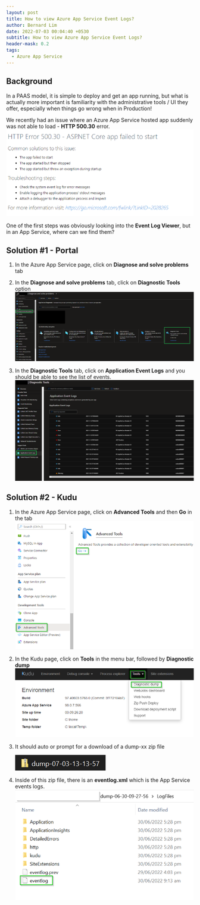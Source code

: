 ```yaml
---
layout: post
title: How to view Azure App Service Event Logs?
author: Bernard Lim
date: 2022-07-03 00:04:40 +0530
subtitle: How to view Azure App Service Event Logs?
header-mask: 0.2
tags:
  - Azure App Service
---
```


## Background

In a PAAS model, it is simple to deploy and get an app running, but what is actually more important is familiarity with the administrative tools / UI they offer, especially when things go wrong when in Production!

We recently had an issue where an Azure App Service hosted app suddenly was not able to load - **HTTP 500.30** error.
<kbd>
![HTTP 500.30 error](/img/posts/2022-07-03-azure-app-service-event-logs/http500-30.png)
</kbd>

One of the first steps was obviously looking into the **Event Log Viewer**, but in an App Service, where can we find them?

## Solution #1 - Portal

1. In the Azure App Service page, click on **Diagnose and solve problems** tab

2. In the **Diagnose and solve problems** tab, click on **Diagnostic Tools** option
   ![Diagnostic Tools](/img/posts/2022-07-03-azure-app-service-event-logs/soln1-step1.png)

3. In the **Diagnostic Tools** tab, click on **Application Event Logs** and you should be able to see the list of events.
   ![Event Logs](/img/posts/2022-07-03-azure-app-service-event-logs/soln1-step2.png)

## Solution #2 - Kudu

1. In the Azure App Service page, click on **Advanced Tools** and then **Go** in the tab
   <kbd>
   ![Advanced Tools](/img/posts/2022-07-03-azure-app-service-event-logs/soln2-step1.png)
   </kbd>

2. In the Kudu page, click on **Tools** in the menu bar, followed by **Diagnostic dump**
   ![Kudu](/img/posts/2022-07-03-azure-app-service-event-logs/soln2-step2.png)

3. It should auto or prompt for a download of a dump-xx zip file

   ![Zip](/img/posts/2022-07-03-azure-app-service-event-logs/soln2-step3.PNG)

4. Inside of this zip file, there is an **eventlog.xml** which is the App Service events logs.
   <kbd>
   ![Event Log](/img/posts/2022-07-03-azure-app-service-event-logs/soln2-step4.png)
   </kbd>
